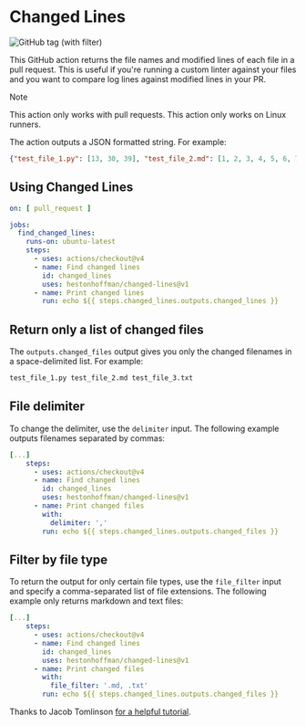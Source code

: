 # Changed Lines

![GitHub tag (with filter)](https://img.shields.io/github/v/tag/hestonhoffman/changed-lines)

This GitHub action returns the file names and modified lines of each file in a pull request. This is useful if you're running a custom linter against your files and you want to compare log lines against modified lines in your PR.

> [!NOTE]
> This action only works with pull requests.
> This action only works on Linux runners.

The action outputs a JSON formatted string. For example:
```json
{"test_file_1.py": [13, 30, 39], "test_file_2.md": [1, 2, 3, 4, 5, 6, 7, 8, 9, 10, 11, 12, 13, 14, 15, 16, 17, 18, 19, 20, 21, 22, 23, 24, 25, 26, 27, 28, 29, 30, 31, 32, 33], "test_file_3.txt": [14, 18, 19]}
```

## Using Changed Lines

```yaml
on: [ pull_request ]

jobs:
  find_changed_lines:
    runs-on: ubuntu-latest
    steps:
      - uses: actions/checkout@v4
      - name: Find changed lines
        id: changed_lines
        uses: hestonhoffman/changed-lines@v1
      - name: Print changed lines
        run: echo ${{ steps.changed_lines.outputs.changed_lines }}
```

## Return only a list of changed files

The `outputs.changed_files` output gives you only the changed filenames in a space-delimited list. For example:
```bash
test_file_1.py test_file_2.md test_file_3.txt
```

## File delimiter

To change the delimiter, use the `delimiter` input. The following example outputs filenames separated by commas:
```yaml
[...]
    steps:
      - uses: actions/checkout@v4
      - name: Find changed lines
        id: changed_lines
        uses: hestonhoffman/changed-lines@v1
      - name: Print changed files
        with:
          delimiter: ','
        run: echo ${{ steps.changed_lines.outputs.changed_files }}
```

## Filter by file type

To return the output for only certain file types, use the `file_filter` input and specify a comma-separated list of file extensions. The following example only returns markdown and text files:
```yaml
[...]
    steps:
      - uses: actions/checkout@v4
      - name: Find changed lines
        id: changed_lines
        uses: hestonhoffman/changed-lines@v1
      - name: Print changed files
        with:
          file_filter: '.md, .txt'
        run: echo ${{ steps.changed_lines.outputs.changed_files }}
```

Thanks to Jacob Tomlinson [for a helpful tutorial](https://jacobtomlinson.dev/posts/2019/creating-github-actions-in-python/).